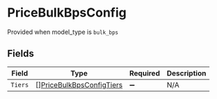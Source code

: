 # PriceBulkBpsConfig

Provided when model_type is `bulk_bps`


## Fields

| Field                                                                       | Type                                                                        | Required                                                                    | Description                                                                 |
| --------------------------------------------------------------------------- | --------------------------------------------------------------------------- | --------------------------------------------------------------------------- | --------------------------------------------------------------------------- |
| `Tiers`                                                                     | [][PriceBulkBpsConfigTiers](../../models/shared/pricebulkbpsconfigtiers.md) | :heavy_minus_sign:                                                          | N/A                                                                         |